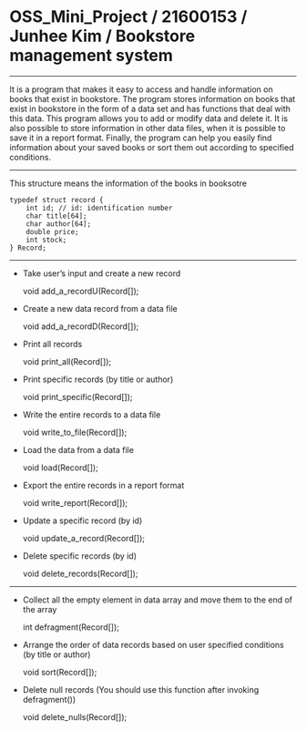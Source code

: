 # OSS_Mini_Project / 21600153 / Junhee Kim / Bookstore management system

***

It is a program that makes it easy to access and handle information on books that exist in bookstore.
The program stores information on books that exist in bookstore in the form of a data set and has functions that deal with this data.
This program allows you to add or modify data and delete it.
It is also possible to store information in other data files, when it is possible to save it in a report format.
Finally, the program can help you easily find information about your saved books or sort them out according to specified conditions.
 
***
 
This structure means the information of the books in booksotre 

	typedef struct record {
		int id; // id: identification number   
  		char title[64];   
  		char author[64];   
  		double price;   
  		int stock;   
	} Record;

***

* Take user’s input and create a new record   

	void add_a_recordU(Record[]);


* Create a new data record from a data file   

	void add_a_recordD(Record[]);


* Print all records   

	void print_all(Record[]);


* Print specific records (by title or author)   

	void print_specific(Record[]);


* Write the entire records to a data file   

	void write_to_file(Record[]);


* Load the data from a data file   

	void load(Record[]);


* Export the entire records in a report format   

	void write_report(Record[]);


* Update a specific record (by id)   

	void update_a_record(Record[]);


* Delete specific records (by id)   

	void delete_records(Record[]);
	

***

* Collect all the empty element in data array and move them to the end of the array   

	int defragment(Record[]);


* Arrange the order of data records based on user specified conditions (by title or author)   

	void sort(Record[]);


* Delete null records (You should use this function after invoking defragment())   

	void delete_nulls(Record[]);

